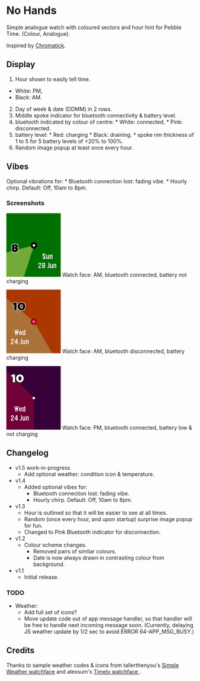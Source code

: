 No Hands
========

Simple analogue watch with coloured sectors and hour hint for Pebble Time. (Colour, Analogue).

Inspired by [Chromatick](http://chromatickface.tumblr.com/concept).

## Display
1. Hour shown to easily tell time.
  * White: PM,
  * Black: AM.
2. Day of week & date (DDMM) in 2 rows.
3. Middle spoke indicator for bluetooth connectivity & battery level.
  1. bluetooth indicated by colour of centre:
    * White: connected,
    * Pink: disconnected.
  2. battery level:
    * Red: charging
    * Black: draining.
    * spoke rim thickness of 1 to 5 for 5 battery levels of <20% to 100%.
4. Random image popup at least once every hour.

## Vibes
Optional vibrations for:
    * Bluetooth connection lost: fading vibe.
    * Hourly chirp. Default: Off, 10am to 8pm.

### Screenshots
![screenshot 1](https://raw.githubusercontent.com/sdneon/NoHands/master/store/pebble-screenshot-1-AM.png "Watch face: AM, bluetooth connected, battery not charging")
Watch face: AM, bluetooth connected, battery not charging

![screenshot 2](https://raw.githubusercontent.com/sdneon/NoHands/master/store/pebble-screenshot-2-AM,DC,charging.png "Watch face: AM, bluetooth disconnected, battery charging")
Watch face: AM, bluetooth disconnected, battery charging

![screenshot 3](https://raw.githubusercontent.com/sdneon/NoHands/master/store/pebble-screenshot-3-PM,low-batt.png "Watch face: PM, bluetooth connected, battery low & not charging")
Watch face: PM, bluetooth connected, battery low & not charging

## Changelog
* v1.5 work-in-progress
  * Add optional weather: condition icon & temperature.
* v1.4
  * Added optional vibes for:
    * Bluetooth connection lost: fading vibe.
    * Hourly chirp. Default: Off, 10am to 8pm.
* v1.3
  * Hour is outlined so that it will be easier to see at all times.
  * Random (once every hour, and upon startup) surprise image popup for fun.
  * Changed to Pink Bluetooth indicator for disconnection.
* v1.2
  * Colour scheme changes.
    * Removed pairs of simliar colours.
    * Date is now always drawn in contrasting colour from background.
* v1.1
  * Initial release.

### TODO
* Weather:
  * Add full set of icons?
  * Move update code out of app message handler, so that handler will be free to handle next incoming message soon. (Currently, delaying JS weather update by 1/2 sec to avoid ERROR 64-APP_MSG_BUSY.)
  
## Credits
Thanks to sample weather codes & icons from tallerthenyou's [Simple Weather watchface](https://github.com/tallerthenyou/simplicity-with-day) and alexsum's [Timely watchface ](https://github.com/cynorg/PebbleTimely).